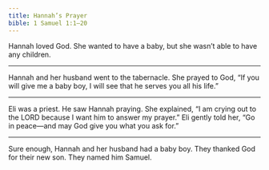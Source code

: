 ```yaml
---
title: Hannah’s Prayer
bible: 1 Samuel 1:1–20
---
```


Hannah loved God. She wanted to
have a baby, but she wasn’t able
to have any children.

---

Hannah and her husband went
to the tabernacle. She prayed to God,
“If you will give me a baby boy,
I will see that he serves you all his life.”

---

Eli was a priest. He saw Hannah praying.
She explained, “I am crying out to the
LORD
because I want him to answer
my prayer.” Eli gently told her,
“Go in peace—and may God give
you what you ask for.”

---

Sure enough, Hannah and her
husband had a baby boy.
They thanked God for their new son.
They named him Samuel.

